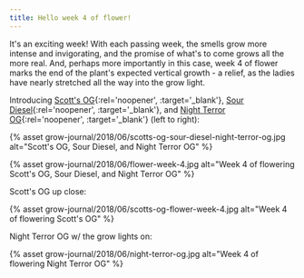 ```yaml
---
title: Hello week 4 of flower!
---
```


It's an exciting week! With each passing week, the smells grow more intense and invigorating, and the promise of what's to come grows all the more real. And, perhaps more importantly in this case, week 4 of flower marks the end of the plant's expected vertical growth - a relief, as the ladies have nearly stretched all the way into the grow light.

Introducing [Scott's OG](http://www.raredanknessgenetics.com/Seeds/KUSH/ScottsOG.htm){:rel='noopener', :target='_blank'}, [Sour Diesel](https://blimburnseeds.com/sour-diesel){:rel='noopener', :target='_blank'}, and [Night Terror OG](http://www.raredanknessgenetics.com/Seeds/KUSH/NightTerrorOG.htm){:rel='noopener', :target='_blank'} (left to right):

{% asset grow-journal/2018/06/scotts-og-sour-diesel-night-terror-og.jpg alt="Scott's OG, Sour Diesel, and Night Terror OG" %}

{% asset grow-journal/2018/06/flower-week-4.jpg alt="Week 4 of flowering Scott's OG, Sour Diesel, and Night Terror OG" %}

Scott's OG up close:

{% asset grow-journal/2018/06/scotts-og-flower-week-4.jpg alt="Week 4 of flowering Scott's OG" %}

Night Terror OG w/ the grow lights on:

{% asset grow-journal/2018/06/night-terror-og.jpg alt="Week 4 of flowering Night Terror OG" %}
